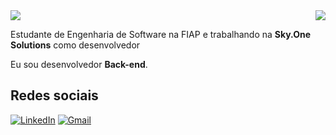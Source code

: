 <img align='right' src="https://github-readme-stats.vercel.app/api?username=ThiagoEMatumoto&show_icons=true&title_color=783c00&text_color=af552e&icon_color=783c00&bg_color=f8efd4&cache_seconds=2300">

<img src="https://img.shields.io/static/v1?label=Overview&message=Thiago E. Matumoto&color=f8efd4&style=for-the-badge&logo=GitHub">

<p>

Estudante de Engenharia de Software na FIAP e trabalhando na **Sky.One Solutions** como desenvolvedor<br/>

Eu sou desenvolvedor **Back-end**.


</p>

## Redes sociais
[![LinkedIn](https://img.shields.io/badge/linkedin-%230077B5.svg?style=for-the-badge&logo=linkedin&logoColor=white)](https://www.linkedin.com/in/thiago-eiji-matumoto/)
[![Gmail](https://img.shields.io/badge/Gmail-D14836?style=for-the-badge&logo=gmail&logoColor=white)](mailto:thiagoeijimatumoto@gmail.com)
